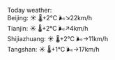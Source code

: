 Today weather:  
Beijing: ☀️   🌡️+2°C 🌬️↘22km/h  
Tianjin: ☀️   🌡️+2°C 🌬️↗4km/h  
Shijiazhuang: ☀️   🌡️+2°C 🌬️→11km/h  
Tangshan: ☀️   🌡️+1°C 🌬️→17km/h  
